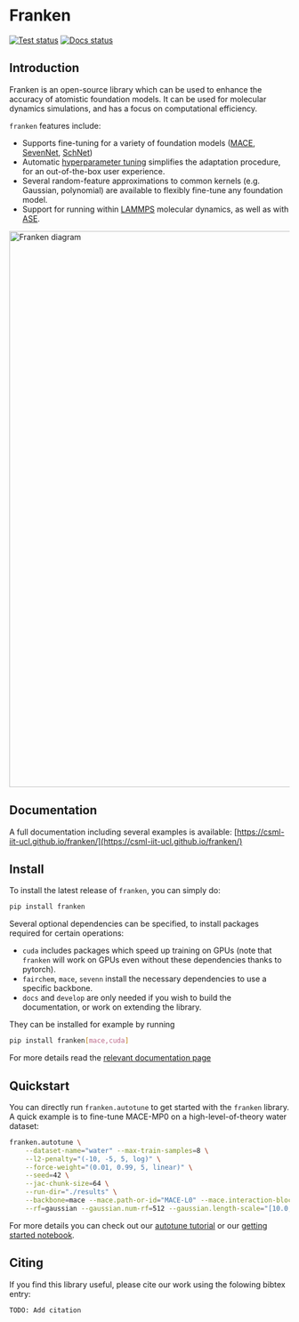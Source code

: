 # Franken

[![Test status](https://github.com/CSML-IIT-UCL/franken/actions/workflows/CI.yaml/badge.svg)](https://github.com/CSML-IIT-UCL/franken/actions/workflows/CI.yaml)
[![Docs status](https://github.com/CSML-IIT-UCL/franken/actions/workflows/docs.yaml/badge.svg)](https://github.com/CSML-IIT-UCL/franken/actions/workflows/docs.yaml)


## Introduction

Franken is an open-source library which can be used to enhance the accuracy of atomistic foundation models. It can be used for molecular dynamics simulations, and has a focus on computational efficiency.

`franken` features include:
 - Supports fine-tuning for a variety of foundation models ([MACE](https://github.com/ACEsuit/mace), [SevenNet](https://github.com/MDIL-SNU/SevenNet), [SchNet](https://github.com/facebookresearch/fairchem))
 - Automatic [hyperparameter tuning](https://csml-iit-ucl.github.io/franken/notebooks/autotune.html) simplifies the adaptation procedure, for an out-of-the-box user experience.
 - Several random-feature approximations to common kernels (e.g. Gaussian, polynomial) are available to flexibly fine-tune any foundation model.
 - Support for running within [LAMMPS](https://www.lammps.org/) molecular dynamics, as well as with [ASE](https://wiki.fysik.dtu.dk/ase/).

<img src="/docs/_static/diagram_part1.png" alt="Franken diagram" width="1000px">

## Documentation

A full documentation including several examples is available: [https://csml-iit-ucl.github.io/franken/](https://csml-iit-ucl.github.io/franken/)

## Install

To install the latest release of `franken`, you can simply do:

```bash
pip install franken
```

Several optional dependencies can be specified, to install packages required for certain operations:
 - `cuda` includes packages which speed up training on GPUs (note that `franken` will work on GPUs even without these dependencies thanks to pytorch).
 - `fairchem`, `mace`, `sevenn` install the necessary dependencies to use a specific backbone.
 - `docs` and `develop` are only needed if you wish to build the documentation, or work on extending the library.

They can be installed for example by running

```bash
pip install franken[mace,cuda]
```

For more details read the [relevant documentation page](https://csml-iit-ucl.github.io/franken/topics/installation.html)

## Quickstart

You can directly run `franken.autotune` to get started with the `franken` library. A quick example is to fine-tune MACE-MP0 on a high-level-of-theory water dataset:

```bash
franken.autotune \
    --dataset-name="water" --max-train-samples=8 \
    --l2-penalty="(-10, -5, 5, log)" \
    --force-weight="(0.01, 0.99, 5, linear)" \
    --seed=42 \
    --jac-chunk-size=64 \
    --run-dir="./results" \
    --backbone=mace --mace.path-or-id="MACE-L0" --mace.interaction-block=2 \
    --rf=gaussian --gaussian.num-rf=512 --gaussian.length-scale="[10.0, 15.0]"
```

For more details you can check out our [autotune tutorial](https://csml-iit-ucl.github.io/franken/notebooks/autotune.html) or our [getting started notebook](https://csml-iit-ucl.github.io/franken/notebooks/getting_started.html).


## Citing

If you find this library useful, please cite our work using the folowing bibtex entry:
```
TODO: Add citation
```